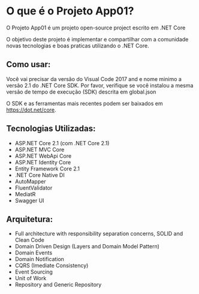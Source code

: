 # O que é o Projeto App01?

O Projeto App01 é um projeto open-source project escrito em .NET Core

O objetivo deste projeto é implementar e compartilhar com a comunidade novas tecnologias e boas praticas utilizando o .NET Core.

## Como usar:
Você vai precisar da versão do Visual Code 2017 and e nome minimo a versão 2.1 do .NET Core SDK.
Por favor, verifique se você instalou a mesma versão de tempo de execução (SDK) descrita em global.json

O SDK e as ferramentas mais recentes podem ser baixados em https://dot.net/core.

## Tecnologias Utilizadas:
* ASP.NET Core 2.1 (com .NET Core 2.1)
* ASP.NET MVC Core
* ASP.NET WebApi Core
* ASP.NET Identity Core
* Entity Framework Core 2.1
* .NET Core Native DI
* AutoMapper
* FluentValidator
* MediatR
* Swagger UI

## Arquitetura:
* Full architecture with responsibility separation concerns, SOLID and Clean Code
* Domain Driven Design (Layers and Domain Model Pattern)
* Domain Events
* Domain Notification
* CQRS (Imediate Consistency)
* Event Sourcing
* Unit of Work
* Repository and Generic Repository
